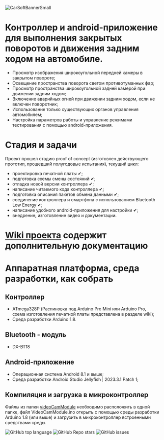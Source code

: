 ![CarSoftBannerSmall](https://github.com/user-attachments/assets/78d86992-12b1-4e0d-974a-707aba228ce2)
# Контроллер и android-приложение для выполнения закрытых поворотов и движения задним ходом на автомобиле.
- Просмотр изображения широкоугольной передней камеры в закрытом повороте;
- Освещение пространства поворота светом противотуманных фар;
- Просмотр пространства широкоугольной задней камерой при движении задним ходом;
- Включение аварийных огней при движении задним ходом, если не включен поворотник;
- Использование только существующих органов управления автомобилем;
- Настройка параметров работы и управление режимами тестирования с помощью android-приложения.

# Стадия и задачи
Проект прошел стадию proof of concept (изготовлен действующего прототип, прошедший полугодовые испытания),
текущий цикл:
- проектировка печатной платы ✔;
- подготовка схемы смены состояний ✔;
- отладка новой версии контроллера ✔;
- написание читаемого кода контроллера ✔;
- подготовка описания пакетов обмена данными ✔;
- соединение контроллера и смартфона с использованием Bluetooth Low Energy ✔;
- написание удобного android-приложения для настройки ✔;
- внедрение, изготовление видео и документации.

# [Wiki проекта](https://github.com/falconArdente/Car-controller_android-application/wiki) содержит дополнительную документацию

# Аппаратная платформа, среда разработки, как собрать

## Контроллер
- ATmega328P (Распиновка под Arduino Pro Mini или Arduino Pro, схема изготовления печатной платы представлена в разделе wiki);
- Среда разработки Arduino 1.8.

## Bluetooth - модуль
- DX-BT18

## Android-приложение
- Операционная система Android 8.1 и выше;
- Среда разработки Android Studio Jellyfish | 2023.3.1 Patch 1;

## Компиляция и загрузка в микроконтроллер
Файлы из папки [videoCamModule](https://github.com/falconArdente/Car-controller_android-application/tree/bd982d7455a36e3f3930be44132e2ab3c56b03bf/VideoCamModule) 
необходимо расположить в одной папке, файл VideoCamModule.ino открыть с помощью среды разработки Arduino 1.8 (или выше) и загрузить в микроконтроллер встроенными средствами среды.

![GitHub top language](https://img.shields.io/github/languages/top/falconArdente/Car-controller_android-application)
![GitHub Repo stars](https://img.shields.io/github/stars/falconArdente/Car-controller_android-application)
![GitHub issues](https://img.shields.io/github/issues/falconArdente/Car-controller_android-application)
